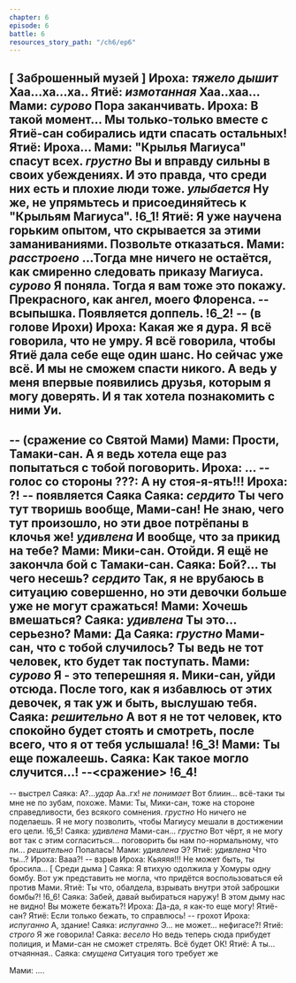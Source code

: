 ```yaml
---
chapter: 6
episode: 6
battle: 6
resources_story_path: "/ch6/ep6"
---
```

[ Заброшенный музей ]
Ироха: *тяжело дышит* Хаа...ха...ха..
Ятиё: *измотанная* Хаа..хаа...
Мами: *сурово* Пора заканчивать.
Ироха: В такой момент... Мы только-только вместе с Ятиё-сан собирались идти спасать остальных!
Ятиё: Ироха...
Мами: "Крылья Магиуса" спасут всех. *грустно* Вы и вправду сильны в своих убеждениях. И это правда, что среди них есть и плохие люди тоже. *улыбается* Ну же, не упрямьтесь и присоединяйтесь к "Крыльям Магиуса".
!6_1!
Ятиё: Я уже научена горьким опытом, что скрывается за этими заманиваниями. Позвольте отказаться.
Мами: *расстроено* ...Тогда мне ничего не остаётся, как смиренно следовать приказу Магиуса. *сурово* Я поняла. Тогда я вам тоже это покажу. Прекрасного, как ангел, моего Флоренса.
-- всыпышка. Появляется доппель.
!6_2!
-- (в голове Ирохи)
Ироха: Какая же я дура. Я всё говорила, что не умру. Я всё говорила, чтобы Ятиё дала себе еще один шанс. Но сейчас уже всё. И мы не сможем спасти никого. А ведь у меня впервые появились друзья, которым я могу доверять. И я так хотела познакомить с ними Уи.
--
-- (сражение со Святой Мами)
Мами: Прости, Тамаки-сан. А я ведь хотела еще раз попытаться с тобой поговорить.
Ироха: ...
-- голос со стороны
???: А ну стоя-я-ять!!!
Ироха: ?!
-- появляется Саяка
Саяка: *сердито* Ты чего тут творишь вообще, Мами-сан! Не знаю, чего тут произошло, но эти двое потрёпаны в клочья же! *удивлена* И вообще, что за прикид на тебе?
Мами: Мики-сан. Отойди. Я ещё не закончла бой с Тамаки-сан.
Саяка: Бой?... ты чего несешь? *сердито* Так, я не врубаюсь в ситуацию совершенно, но эти девочки больше уже не могут сражаться!
Мами: Хочешь вмешаться?
Саяка: *удивлена* Ты это... серьезно?
Мами: Да
Саяка: *грустно* Мами-сан, что с тобой случилось? Ты ведь не тот человек, кто будет так поступать.
Мами: *сурово* Я - это теперешняя я. Мики-сан, уйди отсюда. После того, как я избавлюсь от этих девочек, я так уж и быть, выслушаю тебя.
Саяка: *решительно* А вот я не тот человек, кто спокойно будет стоять и смотреть, после всего, что я от тебя услышала!
!6_3!
Мами: Ты еще пожалеешь.
Саяка: Как такое могло случится...!
--<сражение>
!6_4!
--
-- выстрел
Саяка: А?...*удар* Аа..гх! *не понимает* Вот блиин... всё-таки ты мне не по зубам, похоже.
Мами: Ты, Мики-сан, тоже на стороне справедливости, без всякого сомнения. *грустно* Но ничего не поделаешь. Я не могу позволить, чтобы Магиусу мешали в достижении его цели.
!6_5!
Саяка: *удивлена* Мами-сан... *грустно* Вот чёрт, я не могу вот так с этим согласиться... поговорить бы нам по-нормальному, что ли... *решительно* Попалась!
Мами: *удивлена* Э?
Ятиё: *удивлена* Что ты...?
Ироха: Вааа?!
-- взрыв
Ироха: Кьяяяя!!! Не может быть, ты бросила...
[ Среди дыма ]
Саяка: Я втихую одолжила у Хомуры одну бомбу. Вот уж представить не могла, что придётся воспользоваться ей против Мами.
Ятиё: Ты что, обалдела, взрывать внутри этой заброшки бомбы?!
!6_6!
Саяка: Забей, давай выбираться наружу! В этом дыму нас не видно! Вы можете бежать?!
Ироха: Да-да, я как-то еще могу! Ятиё-сан?
Ятиё: Если только бежать, то справлюсь!
-- грохот
Ироха: *испуганно* А, здание!
Саяка: *испуганно* Э... не может... нефигасе?!
Ятиё: *строго* Я же говорила!
Саяка: *весело* Но ведь теперь сюда прибудет полиция, и Мами-сан не сможет стрелять. Всё будет ОК!
Ятиё: А ты... отчаянная..
Саяка: *смущена* Ситуация того требует же

Мами: ....
